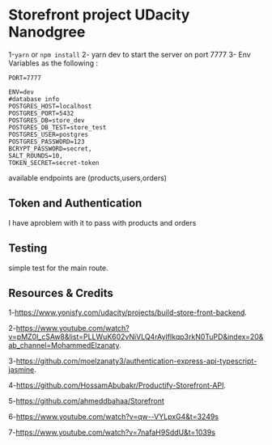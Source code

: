 # Storefront project UDacity Nanodgree

1-`yarn` or `npm install`
2- yarn dev to start the server on port 7777
3- Env Variables as the following :

```
PORT=7777

ENV=dev
#database info
POSTGRES_HOST=localhost
POSTGRES_PORT=5432
POSTGRES_DB=store_dev
POSTGRES_DB_TEST=store_test
POSTGRES_USER=postgres
POSTGRES_PASSWORD=123
BCRYPT_PASSWORD=secret,
SALT_ROUNDS=10,
TOKEN_SECRET=secret-token
```

available endpoints are (products,users,orders)

## Token and Authentication

I have aproblem with it to pass with products and orders

## Testing

simple test for the main route.

## Resources & Credits

1-https://www.yonisfy.com/udacity/projects/build-store-front-backend.

2-https://www.youtube.com/watch?v=pMZ0l_cSAw8&list=PLLWuK602vNiVLQ4rAylfIkqp3rkN0TuPD&index=20&ab_channel=MohammedElzanaty.

3-https://github.com/moelzanaty3/authentication-express-api-typescript-jasmine.

4-https://github.com/HossamAbubakr/Productify-Storefront-API.

5-https://github.com/ahmeddbahaa/Storefront

6-https://www.youtube.com/watch?v=qw--VYLpxG4&t=3249s

7-https://www.youtube.com/watch?v=7nafaH9SddU&t=1039s
